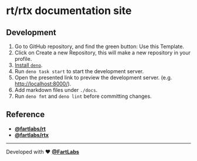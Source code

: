 # rt/rtx documentation site

## Development

1. Go to GitHub repository, and find the green button: Use this Template.
1. Click on Create a new Repository, this will make a new repository in your
   profile.
1. [Install `deno`](https://deno.com/).
1. Run `deno task start` to start the development server.
1. Open the presented link to preview the development server. (e.g.
   <http://localhost:8000/>).
1. Add markdown files under `./docs`.
1. Run `deno fmt` and `deno lint` before committing changes.

## Reference

- [**@fartlabs/rt**](https://github.com/FartLabs/rt)
- [**@fartlabs/rtx**](https://github.com/FartLabs/rtx)

---

Developed with ❤️ [**@FartLabs**](https://github.com/FartLabs)
